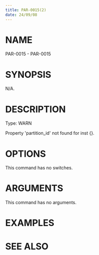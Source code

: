 ```yaml
---
title: PAR-0015(2)
date: 24/09/08
---
```


# NAME

PAR-0015 - PAR-0015

# SYNOPSIS

N/A.

# DESCRIPTION

Type: WARN

Property 'partition_id' not found for inst {}.

# OPTIONS

This command has no switches.

# ARGUMENTS

This command has no arguments.

# EXAMPLES

# SEE ALSO
